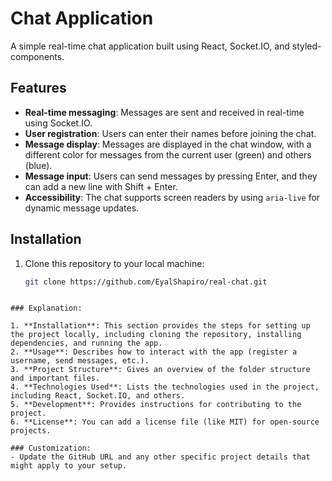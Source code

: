 # Chat Application

A simple real-time chat application built using React, Socket.IO, and styled-components.

## Features

- **Real-time messaging**: Messages are sent and received in real-time using Socket.IO.
- **User registration**: Users can enter their names before joining the chat.
- **Message display**: Messages are displayed in the chat window, with a different color for messages from the current user (green) and others (blue).
- **Message input**: Users can send messages by pressing Enter, and they can add a new line with Shift + Enter.
- **Accessibility**: The chat supports screen readers by using `aria-live` for dynamic message updates.

## Installation

1. Clone this repository to your local machine:

   ```bash
   git clone https://github.com/EyalShapiro/real-chat.git
   ```

```

### Explanation:

1. **Installation**: This section provides the steps for setting up the project locally, including cloning the repository, installing dependencies, and running the app.
2. **Usage**: Describes how to interact with the app (register a username, send messages, etc.).
3. **Project Structure**: Gives an overview of the folder structure and important files.
4. **Technologies Used**: Lists the technologies used in the project, including React, Socket.IO, and others.
5. **Development**: Provides instructions for contributing to the project.
6. **License**: You can add a license file (like MIT) for open-source projects.

### Customization:
- Update the GitHub URL and any other specific project details that might apply to your setup.
```
